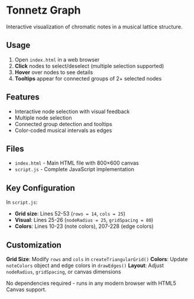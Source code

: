 # Tonnetz Graph

Interactive visualization of chromatic notes in a musical lattice structure.

## Usage

1. Open `index.html` in a web browser
2. **Click** nodes to select/deselect (multiple selection supported)
3. **Hover** over nodes to see details
4. **Tooltips** appear for connected groups of 2+ selected nodes

## Features

- Interactive node selection with visual feedback
- Multiple node selection
- Connected group detection and tooltips
- Color-coded musical intervals as edges

## Files

- `index.html` - Main HTML file with 800×600 canvas
- `script.js` - Complete JavaScript implementation

## Key Configuration

In `script.js`:
- **Grid size**: Lines 52-53 (`rows = 14`, `cols = 25`)
- **Visual**: Lines 25-26 (`nodeRadius = 25`, `gridSpacing = 80`)
- **Colors**: Lines 10-23 (note colors), 207-228 (edge colors)

## Customization

**Grid Size**: Modify `rows` and `cols` in `createTriangularGrid()`
**Colors**: Update `noteColors` object and edge colors in `drawEdges()`
**Layout**: Adjust `nodeRadius`, `gridSpacing`, or canvas dimensions

No dependencies required - runs in any modern browser with HTML5 Canvas support.